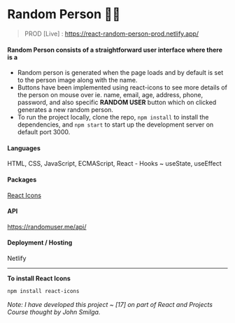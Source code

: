 # Random Person 🧔🏻
> PROD [Live] : https://react-random-person-prod.netlify.app/

#### Random Person consists of a straightforward user interface where there is a
- Random person is generated when the page loads and by default is set to the person image along with the name.
- Buttons have been implemented using react-icons to see more details of the person on mouse over ie. name, email, age, address, phone, password, and also specific **RANDOM USER** button which on clicked generates a new random person.   
- To run the project locally, clone the repo, `npm install` to install the dependencies, and `npm start` to start up the development server on default port 3000.

#### Languages 
HTML, CSS, JavaScript, ECMAScript, React - Hooks ~ useState, useEffect

#### Packages
[React Icons](https://www.npmjs.com/package/react-icons)

#### API
https://randomuser.me/api/

#### Deployment / Hosting
Netlify

---

**To install React Icons**

```sh
npm install react-icons
```

*Note: I have developed this project ~ [17] on part of React and Projects Course thought by John Smilga.*
